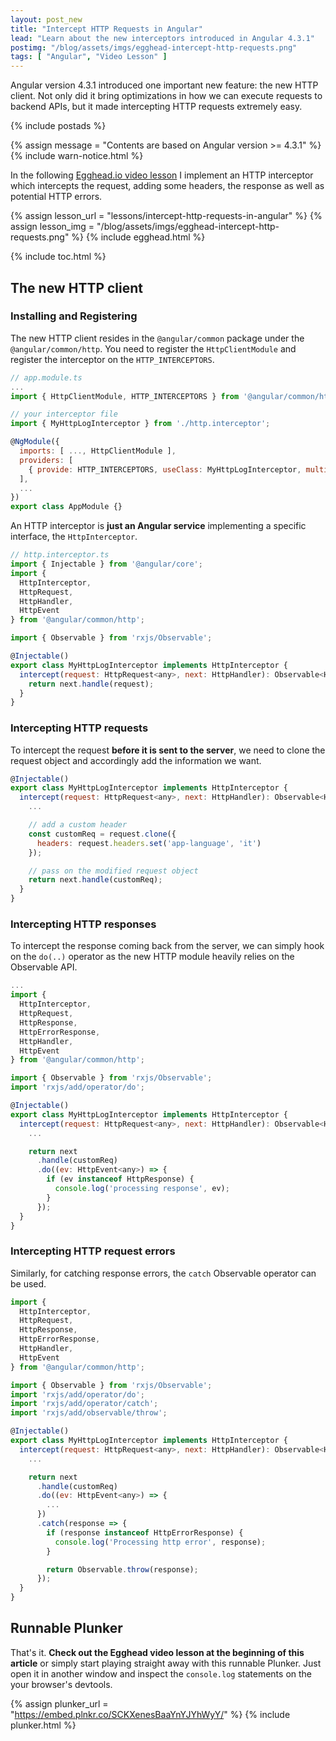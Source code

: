 ```yaml
---
layout: post_new
title: "Intercept HTTP Requests in Angular"
lead: "Learn about the new interceptors introduced in Angular 4.3.1"
postimg: "/blog/assets/imgs/egghead-intercept-http-requests.png"
tags: [ "Angular", "Video Lesson" ]
---
```


<div class="article-intro">
	Angular version 4.3.1 introduced one important new feature: the new HTTP client. Not only did it bring optimizations in how we can execute requests to backend APIs, but it made intercepting HTTP requests extremely easy.
</div>

{% include postads %}

{% assign message = "Contents are based on Angular version >= 4.3.1" %}
{% include warn-notice.html %}

In the following [Egghead.io video lesson]() I implement an HTTP interceptor which intercepts the request, adding some headers, the response as well as potential HTTP errors.

{% assign lesson_url = "lessons/intercept-http-requests-in-angular" %}
{% assign lesson_img = "/blog/assets/imgs/egghead-intercept-http-requests.png" %}
{% include egghead.html %}

{% include toc.html %}

## The new HTTP client

### Installing and Registering

The new HTTP client resides in the `@angular/common` package under the `@angular/common/http`. You need to register the `HttpClientModule` and register the interceptor on the `HTTP_INTERCEPTORS`.

```javascript
// app.module.ts
...
import { HttpClientModule, HTTP_INTERCEPTORS } from '@angular/common/http';

// your interceptor file
import { MyHttpLogInterceptor } from './http.interceptor';

@NgModule({
  imports: [ ..., HttpClientModule ],
  providers: [
    { provide: HTTP_INTERCEPTORS, useClass: MyHttpLogInterceptor, multi: true }  
  ],
  ...
})
export class AppModule {}
```

An HTTP interceptor is **just an Angular service** implementing a specific interface, the `HttpInterceptor`.

```javascript
// http.interceptor.ts
import { Injectable } from '@angular/core';
import {
  HttpInterceptor,
  HttpRequest,
  HttpHandler,
  HttpEvent
} from '@angular/common/http';

import { Observable } from 'rxjs/Observable';

@Injectable()
export class MyHttpLogInterceptor implements HttpInterceptor {
  intercept(request: HttpRequest<any>, next: HttpHandler): Observable<HttpEvent<any>> {
    return next.handle(request);
  }
}
```

### Intercepting HTTP requests

To intercept the request **before it is sent to the server**, we need to clone the request object and accordingly add the information we want.

```javascript
@Injectable()
export class MyHttpLogInterceptor implements HttpInterceptor {
  intercept(request: HttpRequest<any>, next: HttpHandler): Observable<HttpEvent<any>> {
    ...

    // add a custom header
    const customReq = request.clone({
      headers: request.headers.set('app-language', 'it')
    });

    // pass on the modified request object
    return next.handle(customReq);
  }
}
```

### Intercepting HTTP responses

To intercept the response coming back from the server, we can simply hook on the `do(..)` operator as the new HTTP module heavily relies on the Observable API.

```javascript
...
import {
  HttpInterceptor,
  HttpRequest,
  HttpResponse,
  HttpErrorResponse,
  HttpHandler,
  HttpEvent
} from '@angular/common/http';

import { Observable } from 'rxjs/Observable';
import 'rxjs/add/operator/do';

@Injectable()
export class MyHttpLogInterceptor implements HttpInterceptor {
  intercept(request: HttpRequest<any>, next: HttpHandler): Observable<HttpEvent<any>> {
    ...

    return next
      .handle(customReq)
      .do((ev: HttpEvent<any>) => {
        if (ev instanceof HttpResponse) {
          console.log('processing response', ev);
        }
      });
  }
}
```

### Intercepting HTTP request errors

Similarly, for catching response errors, the `catch` Observable operator can be used.

```javascript
import {
  HttpInterceptor,
  HttpRequest,
  HttpResponse,
  HttpErrorResponse,
  HttpHandler,
  HttpEvent
} from '@angular/common/http';

import { Observable } from 'rxjs/Observable';
import 'rxjs/add/operator/do';
import 'rxjs/add/operator/catch';
import 'rxjs/add/observable/throw';

@Injectable()
export class MyHttpLogInterceptor implements HttpInterceptor {
  intercept(request: HttpRequest<any>, next: HttpHandler): Observable<HttpEvent<any>> {
    ...

    return next
      .handle(customReq)
      .do((ev: HttpEvent<any>) => {
        ...
      })
      .catch(response => {
        if (response instanceof HttpErrorResponse) {
          console.log('Processing http error', response);
        }

        return Observable.throw(response);
      });
  }
}
```

## Runnable Plunker

That's it. **Check out the Egghead video lesson at the beginning of this article** or simply start playing straight away with this runnable Plunker. Just open it in another window and inspect the `console.log` statements on the your browser's devtools.

{% assign plunker_url = "https://embed.plnkr.co/SCKXenesBaaYnYJYhWyY/" %}
{% include plunker.html %}
